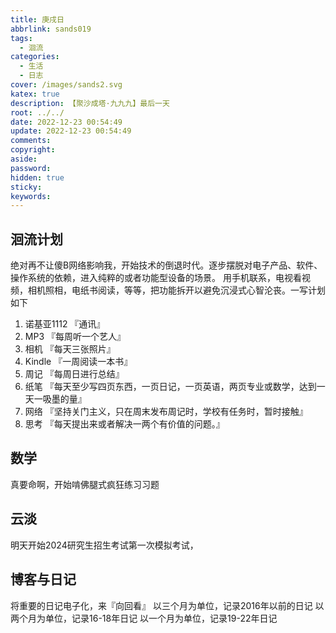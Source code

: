 ```yaml
---
title: 庚戌日
abbrlink: sands019
tags:
  - 洄流
categories:
  - 生活
  - 日志
cover: /images/sands2.svg
katex: true
description: 【聚沙成塔·九九九】最后一天
root: ../../
date: 2022-12-23 00:54:49
update: 2022-12-23 00:54:49
comments:
copyright:
aside:
password:
hidden: true
sticky:
keywords:
---
```

## 洄流计划
绝对再不让傻B网络影响我，开始技术的倒退时代。逐步摆脱对电子产品、软件、操作系统的依赖，进入纯粹的或者功能型设备的场景。
用手机联系，电视看视频，相机照相，电纸书阅读，等等，把功能拆开以避免沉浸式心智沦丧。一写计划如下
1. 诺基亚1112 『通讯』
2. MP3 『每周听一个艺人』
3. 相机 『每天三张照片』
4. Kindle 『一周阅读一本书』
5. 周记 『每周日进行总结』
6. 纸笔 『每天至少写四页东西，一页日记，一页英语，两页专业或数学，达到一天一吸墨的量』
7. 网络 『坚持关门主义，只在周末发布周记时，学校有任务时，暂时接触』
8. 思考 『每天提出来或者解决一两个有价值的问题。』



## 数学
真要命啊，开始啃佛腿式疯狂练习习题

## 云淡
明天开始2024研究生招生考试第一次模拟考试，
## 博客与日记
将重要的日记电子化，来『向回看』
以三个月为单位，记录2016年以前的日记
以两个月为单位，记录16-18年日记
以一个月为单位，记录19-22年日记